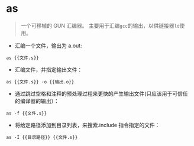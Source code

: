 # as

> 一个可移植的 GUN 汇编器。
> 主要用于汇编`gcc`的输出，以供链接器`ld`使用。

- 汇编一个文件，输出为 a.out:

`as {{文件.s}}`

- 汇编文件，并指定输出文件：

`as {{文件.s}} -o {{输出.o}}`

- 通过跳过空格和注释的预处理过程来更快的产生输出文件(只应该用于可信任的编译器的输出）：

`as -f {{文件.s}}`

- 将给定路径添加到目录列表，来搜索.include 指令指定的文件：

`as -I {{目录路径}} {{文件.s}}`
